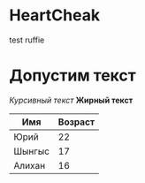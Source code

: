 # HeartCheak
test ruffie
# Допустим текст
*Курсивный текст*
**Жирный текст**

Имя   |   Возраст
------|----------
Юрий  |   22
Шынгыс|   17
Алихан|   16
